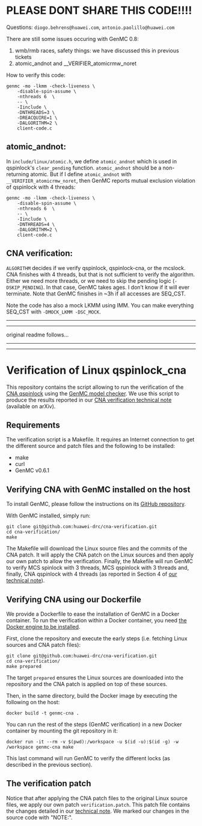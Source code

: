 # PLEASE DONT SHARE THIS CODE!!!!

Questions: `diogo.behrens@huawei.com`, `antonio.paolillo@huawei.com`

There are still some issues occuring with GenMC 0.8:

1.	wmb/rmb races, safety things: we have discussed this in previous tickets
2.	atomic_andnot and __VERIFIER_atomicrmw_noret

How to verify this code:

```
genmc -mo -lkmm -check-liveness \
    -disable-spin-assume \
    -nthreads 6  \
    -- \
    -Iinclude \
    -DNTHREADS=3 \
    -DREACQUIRE=1 \
    -DALGORITHM=2 \
    client-code.c
```

## atomic_andnot:

In `include/linux/atomic.h`, we define `atomic_andnot` which is used in qspinlock's `clear_pending` function.
`atomic_andnot` should be a non-returning atomic. But if I define `atomic_andnot` with `__VERIFIER_atomicrmw_noret`, then GenMC reports mutual exclusion violation of qspinlock with 4 threads: 

```
genmc -mo -lkmm -check-liveness \
    -disable-spin-assume \
    -nthreads 6  \
    -- \
    -Iinclude \
    -DNTHREADS=4 \
    -DALGORITHM=2 \
    client-code.c
```

## CNA verification:

`ALGORITHM` decides if we verify qspinlock, qspinlock-cna, or the mcslock. CNA finishes with 4 threads, but that is not sufficient to verify the algorithm. Either we need more threads, or we need to skip the pending logic (`-DSKIP_PENDING`). In that case, GenMC takes ages. I don’t know if it will ever terminate. Note that GenMC finishes in ~3h if all accesses are SEQ_CST.

Note the code has also a mock LKMM using IMM. You can make everything SEQ_CST with `-DMOCK_LKMM -DSC_MOCK`.




-----------------------
-----------------------

original readme follows...

-----------------------
-----------------------

# Verification of Linux qspinlock_cna

This repository contains the script allowing to run the verification of the
[CNA qspinlock](https://lkml.org/lkml/2021/5/14/821) using the
[GenMC model checker](https://plv.mpi-sws.org/genmc/).
We use this script to produce the results reported in our
[CNA verification technical note](https://arxiv.org/abs/2111.15240) (available
on arXiv).

## Requirements

The verification script is a Makefile.
It requires an Internet connection to get the different source and patch files
and the following to be installed:
- make
- curl
- GenMC v0.6.1

## Verifying CNA with GenMC installed on the host

To install GenMC, please follow the instructions on its
[GitHub repository](https://github.com/mpi-sws/genmc/).

With GenMC installed, simply run:

    git clone git@github.com:huawei-drc/cna-verification.git
    cd cna-verification/
    make

The Makefile will download the Linux source files and the commits of the CNA
patch.
It will apply the CNA patch on the Linux sources and then apply our own patch
to allow the verification.
Finally, the Makefile will run GenMC to verify MCS spinlock with 3 threads,
MCS qspinlock with 3 threads and, finally, CNA qspinlock with 4 threads (as
reported in Section 4 of
[our technical note](https://arxiv.org/abs/2111.15240)).

## Verifying CNA using our Dockerfile

We provide a Dockerfile to ease the installation of GenMC in a Docker container.
To run the verification within a Docker container, you need
[the Docker engine to be installed](https://docs.docker.com/engine/install/).

First, clone the repository and execute the early steps (i.e. fetching Linux
sources and CNA patch files):

    git clone git@github.com:huawei-drc/cna-verification.git
    cd cna-verification/
    make prepared

The target `prepared` ensures the Linux sources are downloaded into
the repository and the CNA patch is applied on top of these sources.

Then, in the same directory, build the Docker image by executing the following
on the host:

    docker build -t genmc-cna .

You can run the rest of the steps (GenMC verification) in a new Docker container
by mounting the git repository in it:

    docker run -it --rm -v $(pwd):/workspace -u $(id -u):$(id -g) -w /workspace genmc-cna make

This last command will run GenMC to verify the different locks (as described in
the previous section).

## The verification patch

Notice that after applying the CNA patch files to the original Linux source
files, we apply our own patch `verification.patch`.
This patch file contains the changes detailed in our
[technical note](https://arxiv.org/abs/2111.15240).
We marked our changes in the source code with "NOTE:".
